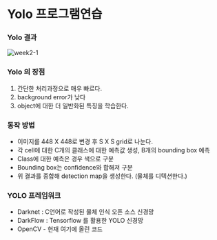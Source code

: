 # **Yolo 프로그램연습**

### Yolo 결과

![week2-1](https://user-images.githubusercontent.com/38696775/111876009-05ec8b80-89e0-11eb-81ac-880da07de0aa.jpg)


### Yolo 의 장점
1. 간단한 처리과정으로 매우 빠르다.
2. background error가 낮다
3. object에 대한 더 일반화된 특징을 학습한다.

### 동작 방법
  + 이미지를 448 X 448로 변경 후 S X S grid로 나눈다.
  + 각 cell에 대한 C개의 클래스에 대한 예측값 생성, B개의 bounding box 예측
  + Class에 대한 예측은 경우 색으로 구분
  + Bounding box는 confidence와 합해져 구분  
  + 위 결과를 종합해 detection map을 생성한다. (물체를 디텍션한다.)


### YOLO 프레임워크
  + Darknet : C언어로 작성된 물체 인식 오픈 소스 신경망
  + DarkFlow : Tensorflow 를 활용한 YOLO 신경망
  + OpenCV - 현재 여기에 올린 코드

